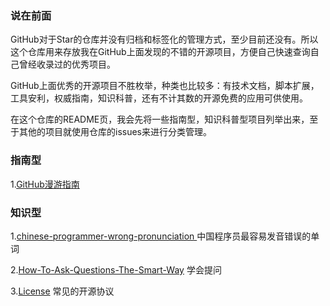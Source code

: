 ### 说在前面

GitHub对于Star的仓库并没有归档和标签化的管理方式，至少目前还没有。所以这个仓库用来存放我在GitHub上面发现的不错的开源项目，方便自己快速查询自己曾经收录过的优秀项目。

GitHub上面优秀的开源项目不胜枚举，种类也比较多：有技术文档，脚本扩展，工具安利，权威指南，知识科普，还有不计其数的开源免费的应用可供使用。

在这个仓库的README页，我会先将一些指南型，知识科普型项目列举出来，至于其他的项目就使用仓库的issues来进行分类管理。

### 指南型

1.[GitHub漫游指南](https://github.com/phodal/github )


### 知识型

1.[chinese-programmer-wrong-pronunciation ](https://github.com/shimohq/chinese-programmer-wrong-pronunciation)  中国程序员最容易发音错误的单词

2.[How-To-Ask-Questions-The-Smart-Way](https://github.com/ryanhanwu/How-To-Ask-Questions-The-Smart-Way)  学会提问

3.[License](https://github.com/qyxxjd/License )  常见的开源协议
